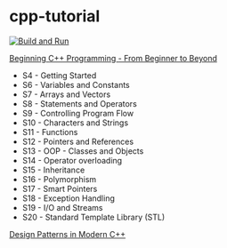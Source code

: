 # cpp-tutorial

[![Build and Run](https://github.com/shalex88/cpp-tutorial/actions/workflows/build.yaml/badge.svg)](https://github.com/shalex88/cpp-tutorial/actions/workflows/build.yaml)

[Beginning C++ Programming - From Beginner to Beyond](https://www.udemy.com/course/beginning-c-plus-plus-programming/)

* S4 - Getting Started
* S6 - Variables and Constants
* S7 - Arrays and Vectors
* S8 - Statements and Operators
* S9 - Controlling Program Flow
* S10 - Characters and Strings
* S11 - Functions
* S12 - Pointers and References
* S13 - OOP - Classes and Objects
* S14 - Operator overloading
* S15 - Inheritance
* S16 - Polymorphism
* S17 - Smart Pointers
* S18 - Exception Handling
* S19 - I/O and Streams
* S20 - Standard Template Library (STL)

[Design Patterns in Modern C++](https://www.udemy.com/course/patterns-cplusplus/)
